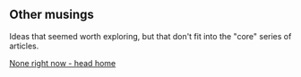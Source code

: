 ## Other musings

Ideas that seemed worth exploring, but that don't fit into the "core" series of articles.

[None right now - head home](https://skillofliving.com)
